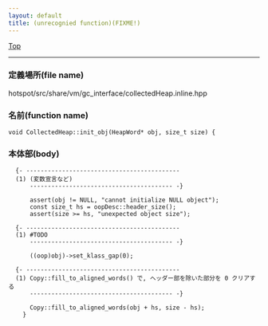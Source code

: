 ```yaml
---
layout: default
title: (unrecognied function)(FIXME!)
---
```

[Top](../index.html)

--- 
### 定義場所(file name)
hotspot/src/share/vm/gc_interface/collectedHeap.inline.hpp

### 名前(function name)
```
void CollectedHeap::init_obj(HeapWord* obj, size_t size) {
```

### 本体部(body)
```
  {- -------------------------------------------
  (1) (変数宣言など)
      ---------------------------------------- -}

	  assert(obj != NULL, "cannot initialize NULL object");
	  const size_t hs = oopDesc::header_size();
	  assert(size >= hs, "unexpected object size");

  {- -------------------------------------------
  (1) #TODO
      ---------------------------------------- -}

	  ((oop)obj)->set_klass_gap(0);

  {- -------------------------------------------
  (1) Copy::fill_to_aligned_words() で, ヘッダー部を除いた部分を 0 クリアする 
      ---------------------------------------- -}

	  Copy::fill_to_aligned_words(obj + hs, size - hs);
	}
	
```


